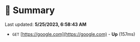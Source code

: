 # 📖 Summary
Last updated: **5/25/2023, 6:58:43 AM**

- `GET` [https://google.com](https://google.com) - **Up** (157ms)
